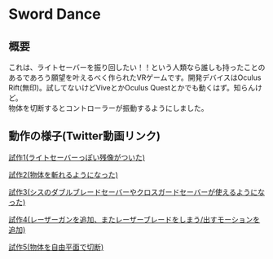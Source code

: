 # Sword Dance
## 概要
これは、ライトセーバーを振り回したい！！という人類なら誰しも持ったことのあるであろう願望を叶えるべく作られたVRゲームです。開発デバイスはOculus Rift(無印)。試してないけどViveとかOculus Questとかでも動くはず。知らんけど。  
物体を切断するとコントローラーが振動するようにしました。  
## 動作の様子(Twitter動画リンク)
[試作1(ライトセーバーっぽい残像がついた)](https://twitter.com/KEN_R_P/status/1190560267987369989?s=20/)  
  
[試作2(物体を斬れるようになった)](https://twitter.com/KEN_R_P/status/1196382427121217536?s=20)  
  
[試作3(シスのダブルブレードセーバーやクロスガードセーバーが使えるようになった)](https://twitter.com/KEN_R_P/status/1215924473250996225?s=20)  
  
[試作4(レーザーガンを追加、またレーザーブレードをしまう/出すモーションを追加)](https://twitter.com/KEN_R_P/status/1226087964146487296?s=20)  
  
[試作5(物体を自由平面で切断)](https://twitter.com/KEN_R_P/status/1232239443429314561?s=20)  